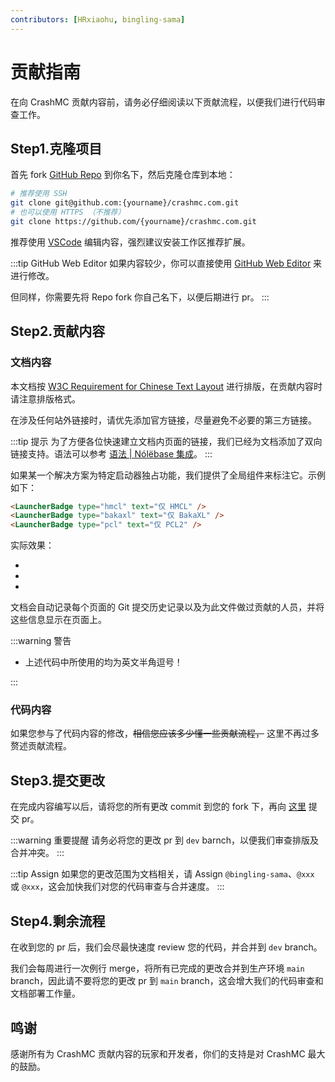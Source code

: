 ```yaml
---
contributors: [HRxiaohu, bingling-sama]
---
```


# 贡献指南

在向 CrashMC 贡献内容前，请务必仔细阅读以下贡献流程，以便我们进行代码审查工作。

## Step1.克隆项目

首先 fork [GitHub Repo](https://github.com/GlobeMC/crashmc.com) 到你名下，然后克隆仓库到本地：

```bash
# 推荐使用 SSH
git clone git@github.com:{yourname}/crashmc.com.git
# 也可以使用 HTTPS （不推荐）
git clone https://github.com/{yourname}/crashmc.com.git 
```

推荐使用 [VSCode](https://code.visualstudio.com/) 编辑内容，强烈建议安装工作区推荐扩展。

:::tip GitHub Web Editor
如果内容较少，你可以直接使用 [GitHub Web Editor](https://github.dev) 来进行修改。

但同样，你需要先将 Repo fork 你自己名下，以便后期进行 pr。
:::

## Step2.贡献内容

### 文档内容

本文档按 [W3C Requirement for Chinese Text Layout](https://www.w3.org/International/clreq/) 进行排版，在贡献内容时请注意排版格式。

在涉及任何站外链接时，请优先添加官方链接，尽量避免不必要的第三方链接。

:::tip 提示
为了方便各位快速建立文档内页面的链接，我们已经为文档添加了双向链接支持。语法可以参考 [语法 | Nólëbase 集成](https://nolebase-integrations.ayaka.io/pages/zh-CN/integrations/markdown-it-bi-directional-links/syntax.html)。
:::

如果某一个解决方案为特定启动器独占功能，我们提供了全局组件来标注它。示例如下：

```markdown
<LauncherBadge type="hmcl" text="仅 HMCL" />
<LauncherBadge type="bakaxl" text="仅 BakaXL" />
<LauncherBadge type="pcl" text="仅 PCL2" />
```

实际效果：

- <LauncherBadge type="hmcl" text="仅 HMCL" />
- <LauncherBadge type="bakaxl" text="仅 BakaXL" />
- <LauncherBadge type="pcl" text="仅 PCL2" />

文档会自动记录每个页面的 Git 提交历史记录以及为此文件做过贡献的人员，并将这些信息显示在页面上。

:::warning 警告

- 上述代码中所使用的均为英文半角逗号！

:::

### 代码内容

如果您参与了代码内容的修改，~~相信您应该多少懂一些贡献流程，~~ 这里不再过多赘述贡献流程。

## Step3.提交更改

在完成内容编写以后，请将您的所有更改 commit 到您的 fork 下，再向 [这里](https://github.com/GlobeMC/crashmc.com/tree/dev) 提交 pr。

:::warning 重要提醒
请务必将您的更改 pr 到 `dev` barnch，以便我们审查排版及合并冲突。
:::

:::tip Assign
如果您的更改范围为文档相关，请 Assign `@bingling-sama`、`@xxx` 或 `@xxx`，这会加快我们对您的代码审查与合并速度。
:::

## Step4.剩余流程

在收到您的 pr 后，我们会尽最快速度 review 您的代码，并合并到 `dev` branch。

我们会每周进行一次例行 merge，将所有已完成的更改合并到生产环境 `main` branch，因此请不要将您的更改 pr 到 `main` branch，这会增大我们的代码审查和文档部署工作量。

## 鸣谢

感谢所有为 CrashMC 贡献内容的玩家和开发者，你们的支持是对 CrashMC 最大的鼓励。
